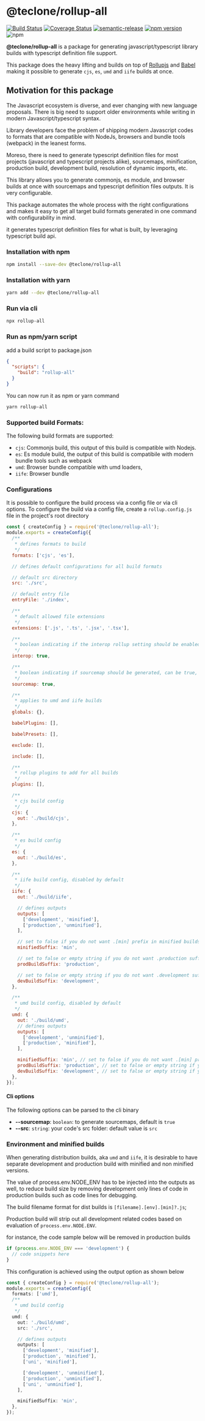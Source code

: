 # @teclone/rollup-all

[![Build Status](https://travis-ci.org/teclone/rollup-all.svg?branch=master)](https://travis-ci.org/teclone/rollup-all)
[![Coverage Status](https://coveralls.io/repos/github/teclone/rollup-all/badge.svg?branch=master)](https://coveralls.io/github/teclone/rollup-all?branch=master)
[![semantic-release](https://img.shields.io/badge/%20%20%F0%9F%93%A6%F0%9F%9A%80-semantic--release-e10079.svg)](https://github.com/semantic-release/semantic-release)
[![npm version](https://badge.fury.io/js/%40teclone%2Frollup-all.svg)](https://badge.fury.io/js/%40teclone%2Frollup-all)
![npm](https://img.shields.io/npm/dt/%40teclone%2Frollup-all.svg)

**@teclone/rollup-all** is a package for generating javascript/typescript library builds with typescript definition file support.

This package does the heavy lifting and builds on top of [Rollupjs](https://rollupjs.org/) and [Babel](https://babeljs.io/) making it possible to generate `cjs`, `es`, `umd` and `iife` builds at once.

## Motivation for this package

The Javascript ecosystem is diverse, and ever changing with new language proposals. There is big need to support older environments while writing in modern Javascript/typescript syntax.

Library developers face the problem of shipping modern Javascript codes to formats that are compatible with NodeJs, browsers and bundle tools (webpack) in the leanest forms.

Moreso, there is need to generate typescript definition files for most projects (javascript and typescript projects alike), sourcemaps, minification, production build, development build, resolution of dynamic imports, etc.

This library allows you to generate commonjs, es module, and browser builds at once with sourcemaps and typescript definition files outputs. It is very configurable.

This package automates the whole process with the right configurations and makes it easy to get all target build formats generated in one command with configurability in mind.

it generates typescript definition files for what is built, by leveraging typescript build api.

### Installation with npm

```bash
npm install --save-dev @teclone/rollup-all
```

### Installation with yarn

```bash
yarn add --dev @teclone/rollup-all
```

### Run via cli

```bash
npx rollup-all
```

### Run as npm/yarn script

add a build script to package.json

```json
{
  "scripts": {
    "build": "rollup-all"
  }
}
```

You can now run it as npm or yarn command

```bash
yarn rollup-all
```

### Supported build Formats:

The following build formats are supported:

- `cjs`: Commonjs build, this output of this build is compatible with Nodejs.
- `es`: Es module build, the output of this build is compatibile with modern bundle tools such as webpack
- `umd`: Browser bundle compatible with umd loaders,
- `iife`: Browser bundle

### Configurations

It is possible to configure the build process via a config file or via cli options. To configure the build via a config file, create a `rollup.config.js` file in the project's root directory

```javascript
const { createConfig } = require('@teclone/rollup-all');
module.exports = createConfig({
  /**
   * defines formats to build
   */
  formats: ['cjs', 'es'],

  // defines default configurations for all build formats

  // default src directory
  src: './src',

  // default entry file
  entryFile: './index',

  /**
   * default allowed file extensions
   */
  extensions: ['.js', '.ts', '.jsx', '.tsx'],

  /**
   * boolean indicating if the interop rollup setting should be enabled
   */
  interop: true,

  /**
   * boolean indicating if sourcemap should be generated, can be true, false, or 'inline'
   */
  sourcemap: true,

  /**
   * applies to umd and iife builds
   */
  globals: {},

  babelPlugins: [],

  babelPresets: [],

  exclude: [],

  include: [],

  /**
   * rollup plugins to add for all builds
   */
  plugins: [],

  /**
   * cjs build config
   */
  cjs: {
    out: './build/cjs',
  },

  /**
   * es build config
   */
  es: {
    out: './build/es',
  },

  /**
   * iife build config, disabled by default
   */
  iife: {
    out: './build/iife',

    // defines outputs
    outputs: [
      ['development', 'minified'],
      ['production', 'unminified'],
    ],

    // set to false if you do not want .[min] prefix in minified builds,
    minifiedSuffix: 'min',

    // set to false or empty string if you do not want .production suffix in prod build ouputs
    prodBuildSuffix: 'production',

    // set to false or empty string if you do not want .development suffix in prod build ouputs
    devBuildSuffix: 'development',
  },

  /**
   * umd build config, disabled by default
   */
  umd: {
    out: './build/umd',
    // defines outputs
    outputs: [
      ['development', 'unminified'],
      ['production', 'minified'],
    ],

    minifiedSuffix: 'min', // set to false if you do not want .[min] prefix in minified builds,
    prodBuildSuffix: 'production', // set to false or empty string if you do not want .[production] suffix in output files,
    devBuildSuffix: 'development', // set to false or empty string if you do not want .[development] suffix in output files
  },
});
```

#### Cli options

The following options can be parsed to the cli binary

- **--sourcemap**: `boolean`: to generate sourcemaps, default is `true`
- **--src**: `string`: your code's src folder: default value is `src`

### Environment and minified builds

When generating distribution builds, aka `umd` and `iife`, it is desirable to have separate development and production build with minified and non minified versions.

The value of process.env.NODE_ENV has to be injected into the outputs as well, to reduce build size by removing development only lines of code in production builds such as code lines for debugging.

The build filename format for dist builds is `[filename].[env].[min]?.js`;

Production build will strip out all development related codes based on evaluation of `process.env.NODE.ENV`.

for instance, the code sample below will be removed in production builds

```javascript
if (process.env.NODE_ENV === 'development') {
  // code snippets here
}
```

This configuration is achieved using the output option as shown below

```typescript
const { createConfig } = require('@teclone/rollup-all');
module.exports = createConfig({
  formats: ['umd'],
  /**
   * umd build config
   */
  umd: {
    out: './build/umd',
    src: './src',

    // defines outputs
    outputs: [
      ['development', 'minified'],
      ['production', 'minified'],
      ['uni', 'minified'],

      ['development', 'unminified'],
      ['production', 'unminified'],
      ['uni', 'unminified'],
    ],

    minifiedSuffix: 'min',
  },
});
```
